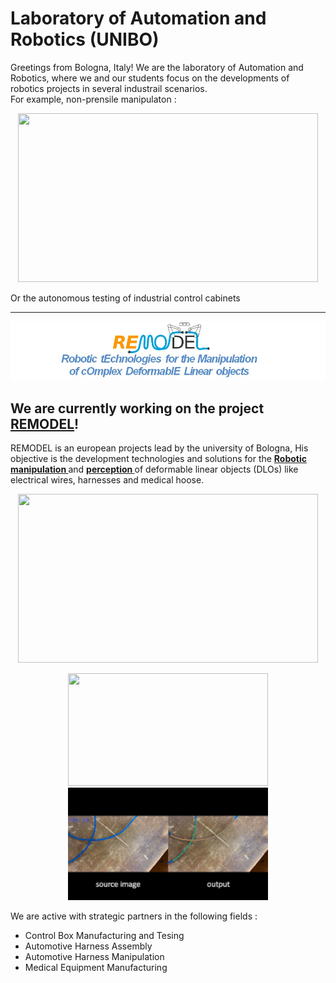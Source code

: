 # Laboratory of Automation and Robotics (UNIBO) #

Greetings from Bologna, Italy! We are the laboratory of Automation and Robotics, where we and our students focus on the developments of robotics projects in several industrail scenarios.  
For example, non-prensile manipulaton :

<p align="center">
  <img width="480" height="270" src="video/robot_waiter.gif">
</p>

Or the autonomous testing of industrial control cabinets


________________________________



![remodel LOGO](figs/header.jpg)

## We are currently working on the project  [REMODEL](https://link-url-here.org)! ##

REMODEL is an european projects lead by the university of Bologna, His objective is the development technologies and solutions for the <b> <u>Robotic </u></b>  <b> <u>manipulation </u></b>  and <b> <u>perception </u></b>  of deformable linear objects (DLOs) like electrical wires, harnesses and medical hoose.
<p align="center">
  <img width="480" height="270" src="video/pin2pin.gif">
</p>

<p align="center">
  <img width="320" height="180" src="video/wiring.gif">
  <img width="320" height="180" src="video/RT-DLO.gif">
</p>

We are active with strategic partners in the following fields :
<ul>
  <li>Control Box Manufacturing and Tesing</li>
  <li>Automotive Harness Assembly</li>
  <li>Automotive Harness Manipulation</li>
  <li>Medical Equipment Manufacturing</li>
</ul>





